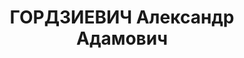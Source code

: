 ---
title: ГОРДЗИЕВИЧ Александр Адамович
description: "народився 1884, с. Межеве Оршанської обл. (Білорусь), білорус, із службовців,\
  \ освіта вища, \n  прож. Полтавська обл., м. Полтава. Службовець тресту \n  Заарештований\
  \ 27 березня 1931 р. \n  Засуджений Судовою трійкою при Колегії ДПУ УСРР 21 лютого\
  \ 1932 р. за ст. ст. 54-2, 54-11 КК УСРР до 3 років позбавлення волі (умовно). З-під\
  \ варти звільнений 21 лютого 1932 р. \n  Реабілітований Полтавською обласною прокуратурою\
  \ 12 лютого 1992 р."
---